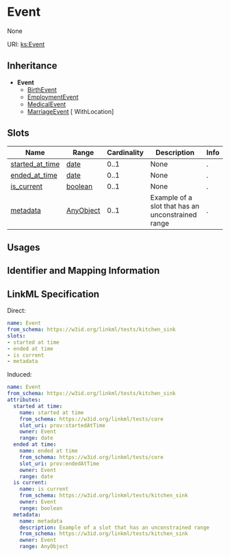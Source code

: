 # Event

None

URI: [ks:Event](https://w3id.org/linkml/tests/kitchen_sink/Event)




## Inheritance

* **Event**
    * [BirthEvent](BirthEvent.md)
    * [EmploymentEvent](EmploymentEvent.md)
    * [MedicalEvent](MedicalEvent.md)
    * [MarriageEvent](MarriageEvent.md) [ WithLocation]




## Slots

| Name | Range | Cardinality | Description  | Info |
| ---  | --- | --- | --- | --- |
| [started_at_time](started_at_time.md) | [date](date.md) | 0..1 | None  | . |
| [ended_at_time](ended_at_time.md) | [date](date.md) | 0..1 | None  | . |
| [is_current](is_current.md) | [boolean](boolean.md) | 0..1 | None  | . |
| [metadata](metadata.md) | [AnyObject](AnyObject.md) | 0..1 | Example of a slot that has an unconstrained range  | . |


## Usages



## Identifier and Mapping Information






## LinkML Specification

<!-- TODO: investigate https://stackoverflow.com/questions/37606292/how-to-create-tabbed-code-blocks-in-mkdocs-or-sphinx -->

Direct:

```yaml
name: Event
from_schema: https://w3id.org/linkml/tests/kitchen_sink
slots:
- started at time
- ended at time
- is current
- metadata

```

Induced:

```yaml
name: Event
from_schema: https://w3id.org/linkml/tests/kitchen_sink
attributes:
  started at time:
    name: started at time
    from_schema: https://w3id.org/linkml/tests/core
    slot_uri: prov:startedAtTime
    owner: Event
    range: date
  ended at time:
    name: ended at time
    from_schema: https://w3id.org/linkml/tests/core
    slot_uri: prov:endedAtTime
    owner: Event
    range: date
  is current:
    name: is current
    from_schema: https://w3id.org/linkml/tests/kitchen_sink
    owner: Event
    range: boolean
  metadata:
    name: metadata
    description: Example of a slot that has an unconstrained range
    from_schema: https://w3id.org/linkml/tests/kitchen_sink
    owner: Event
    range: AnyObject

```